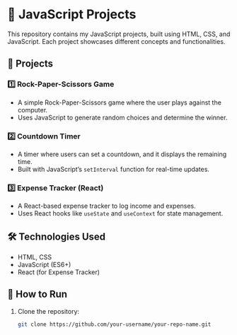 # 🚀 JavaScript Projects  

This repository contains my JavaScript projects, built using HTML, CSS, and JavaScript. Each project showcases different concepts and functionalities.

## 📂 Projects  

### 1️⃣ **Rock-Paper-Scissors Game**  
- A simple Rock-Paper-Scissors game where the user plays against the computer.  
- Uses JavaScript to generate random choices and determine the winner.  

### 2️⃣ **Countdown Timer**  
- A timer where users can set a countdown, and it displays the remaining time.  
- Built with JavaScript’s `setInterval` function for real-time updates.  

### 3️⃣ **Expense Tracker (React)**  
- A React-based expense tracker to log income and expenses.  
- Uses React hooks like `useState` and `useContext` for state management.  

## 🛠️ **Technologies Used**  
- HTML, CSS  
- JavaScript (ES6+)  
- React (for Expense Tracker)  

## 🚀 **How to Run**  
1. Clone the repository:  
   ```sh
   git clone https://github.com/your-username/your-repo-name.git
